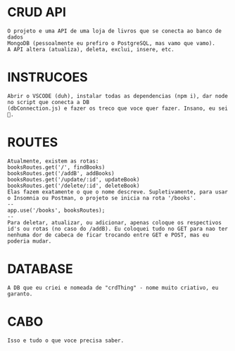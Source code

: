 #   CRUD API
    O projeto e uma API de uma loja de livros que se conecta ao banco de dados
    MongoDB (pessoalmente eu prefiro o PostgreSQL, mas vamo que vamo).
    A API altera (atualiza), deleta, exclui, insere, etc.
#   INSTRUCOES
    Abrir o VSCODE (duh), instalar todas as dependencias (npm i), dar node no script que conecta a DB
    (dbConnection.js) e fazer os treco que voce quer fazer. Insano, eu sei 🤯.
#   ROUTES
    Atualmente, existem as rotas:
    booksRoutes.get('/', findBooks)
    booksRoutes.get('/addB', addBooks)
    booksRoutes.get('/update/:id', updateBook)
    booksRoutes.get('/delete/:id', deleteBook)
    Elas fazem exatamente o que o nome descreve. Supletivamente, para usar o Insomnia ou Postman, o projeto se inicia na rota '/books'.
    --
    app.use('/books', booksRoutes);
    --
    Para deletar, atualizar, ou adicionar, apenas coloque os respectivos id's ou rotas (no caso do /addB). Eu coloquei tudo no GET para nao ter nenhuma dor de cabeca de ficar trocando entre GET e POST, mas eu poderia mudar.
#   DATABASE
    A DB que eu criei e nomeada de "crdThing" - nome muito criativo, eu garanto.
#   CABO
    Isso e tudo o que voce precisa saber.